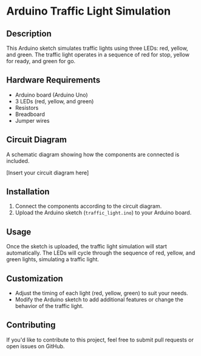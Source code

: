 # Arduino Traffic Light Simulation

## Description
This Arduino sketch simulates traffic lights using three LEDs: red, yellow, and green. The traffic light operates in a sequence of red for stop, yellow for ready, and green for go.

## Hardware Requirements
- Arduino board (Arduino Uno)
- 3 LEDs (red, yellow, and green)
- Resistors
- Breadboard
- Jumper wires

## Circuit Diagram
A schematic diagram showing how the components are connected is included.

[Insert your circuit diagram here]

## Installation
1. Connect the components according to the circuit diagram.
2. Upload the Arduino sketch (`traffic_light.ino`) to your Arduino board.

## Usage
Once the sketch is uploaded, the traffic light simulation will start automatically. The LEDs will cycle through the sequence of red, yellow, and green lights, simulating a traffic light.

## Customization
- Adjust the timing of each light (red, yellow, green) to suit your needs.
- Modify the Arduino sketch to add additional features or change the behavior of the traffic light.

## Contributing
If you'd like to contribute to this project, feel free to submit pull requests or open issues on GitHub.
